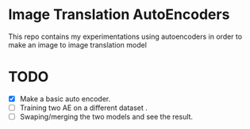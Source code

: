 # Image Translation AutoEncoders
This repo contains my experimentations using autoencoders in order to make an image to image translation model

# TODO
- [X] Make a basic auto encoder.
- [ ] Training two AE on a different dataset .
- [ ] Swaping/merging the two models and see the result.
